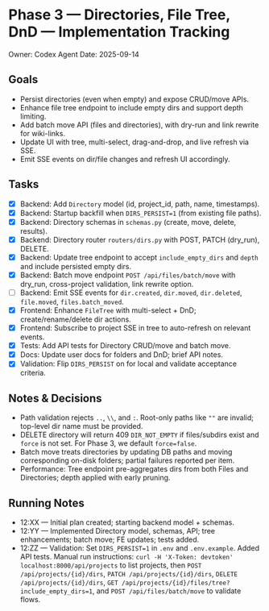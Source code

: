 # Phase 3 — Directories, File Tree, DnD — Implementation Tracking

Owner: Codex Agent
Date: 2025-09-14

## Goals
- Persist directories (even when empty) and expose CRUD/move APIs.
- Enhance file tree endpoint to include empty dirs and support depth limiting.
- Add batch move API (files and directories), with dry-run and link rewrite for wiki-links.
- Update UI with tree, multi-select, drag-and-drop, and live refresh via SSE.
- Emit SSE events on dir/file changes and refresh UI accordingly.

## Tasks

- [x] Backend: Add `Directory` model (id, project_id, path, name, timestamps).
- [x] Backend: Startup backfill when `DIRS_PERSIST=1` (from existing file paths).
- [x] Backend: Directory schemas in `schemas.py` (create, move, delete, results).
- [x] Backend: Directory router `routers/dirs.py` with POST, PATCH (dry_run), DELETE.
- [x] Backend: Update tree endpoint to accept `include_empty_dirs` and `depth` and include persisted empty dirs.
- [x] Backend: Batch move endpoint `POST /api/files/batch/move` with dry_run, cross-project validation, link rewrite option.
- [ ] Backend: Emit SSE events for `dir.created`, `dir.moved`, `dir.deleted`, `file.moved`, `files.batch_moved`.
- [x] Frontend: Enhance `FileTree` with multi-select + DnD; create/rename/delete dir actions.
- [x] Frontend: Subscribe to project SSE in tree to auto-refresh on relevant events.
- [x] Tests: Add API tests for Directory CRUD/move and batch move.
- [x] Docs: Update user docs for folders and DnD; brief API notes.
- [x] Validation: Flip `DIRS_PERSIST` on for local and validate acceptance criteria.

## Notes & Decisions

- Path validation rejects `..`, `\\`, and `:`. Root-only paths like `""` are invalid; top-level dir name must be provided.
- DELETE directory will return 409 `DIR_NOT_EMPTY` if files/subdirs exist and `force` is not set. For Phase 3, we default `force=false`.
- Batch move treats directories by updating DB paths and moving corresponding on-disk folders; partial failures reported per item.
- Performance: Tree endpoint pre-aggregates dirs from both Files and Directories; depth applied with early pruning.

## Running Notes

- 12:XX — Initial plan created; starting backend model + schemas.
- 12:YY — Implemented Directory model, schemas, API; tree enhancements; batch move; FE updates; tests added.
- 12:ZZ — Validation: Set `DIRS_PERSIST=1` in `.env` and `.env.example`. Added API tests. Manual run instructions: `curl -H 'X-Token: devtoken' localhost:8000/api/projects` to list projects, then `POST /api/projects/{id}/dirs`, `PATCH /api/projects/{id}/dirs`, `DELETE /api/projects/{id}/dirs`, `GET /api/projects/{id}/files/tree?include_empty_dirs=1`, and `POST /api/files/batch/move` to validate flows.
